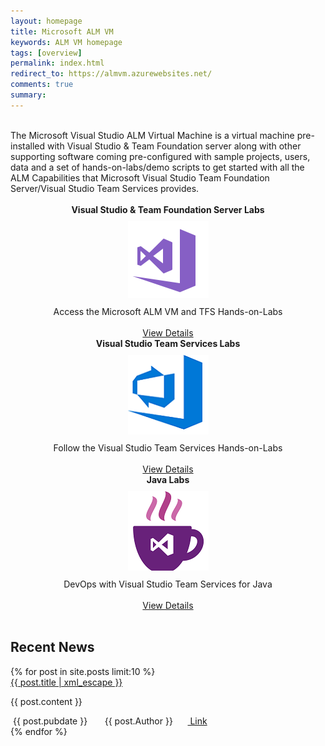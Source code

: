 ```yaml
---
layout: homepage
title: Microsoft ALM VM
keywords: ALM VM homepage
tags: [overview]
permalink: index.html
redirect_to: https://almvm.azurewebsites.net/
comments: true
summary: 
---
```

        
 <!--<img src="http://vsalmvm.azurewebsites.net/wp-content/uploads/2015/09/ALM-VM-banner-0915.png" width="760" height="177" />-->

<br>
<span class="introText">
The Microsoft Visual Studio ALM Virtual Machine is a virtual machine pre-installed with Visual Studio & Team Foundation server along with other supporting software coming pre-configured with sample projects, users, data and a set of hands-on-labs/demo scripts to get started with all the ALM Capabilities that Microsoft Visual Studio Team Foundation Server/Visual Studio Team Services provides. 
</span>
<br />
<br />
 
<div class="row">
    <div class="lab-item col-md-4" align="center">
          <span class="headnews"> <b> Visual Studio & Team Foundation Server Labs</b></span><br />
             <a href="labs/tfs"><img style="margin: 10px;" src="images/vside.png"/></a><br />
           <span class="mainPageText"> Access the Microsoft ALM VM and TFS Hands-on-Labs</span><br /><br />
           <a href="labs/tfs" class="c-glyph"><span class="lab-details">View Details</span></a>
    </div>
    <div class="lab-item col-md-4" align="center">
         <span class="headnews"> <b> Visual Studio Team Services Labs</b></span><br />
        <a href="labs/vsts"><img style="margin: 10px;" src="images/vstslogo.png"/></a><br />
       <span class="mainPageText"> Follow the Visual Studio Team Services Hands-on-Labs</span><br /><br />
       <a href="labs/vsts" class="c-glyph"><span class="lab-details">View Details</span></a>
    </div>
     <div class="lab-item col-md-4" align="center">
         <span class="headnews"> <b> Java Labs</b></span><br />
        <a href="labs/java"><img style="margin: 10px;" src="images/java.png"/></a><br />
       <span class="mainPageText"> DevOps with Visual Studio Team Services for Java</span><br /><br />
       <a href="labs/java" class="c-glyph"><span class="lab-details">View Details</span></a>
    </div>
</div>
 <div class="clear"></div>

<br />

<h2> Recent News </h2>
 {% for post in site.posts limit:10 %}
<div class="headline">

<span class="headnews">
<a href="{{ post.pageurl | prepend: site.baseurl| prepend: site.url }}">{{ post.title | xml_escape }}</a>
</span> 
<p>
{{ post.content }}
</p>
<div class="newsitem">
<span class="newsfooter">
<span class="glyphicon glyphicon-time"></span> &nbsp;{{ post.pubdate }}  &nbsp;&nbsp;&nbsp; <span class="glyphicon glyphicon-user"></span> &nbsp; {{ post.Author }}   &nbsp;&nbsp;&nbsp; <span class="glyphicon glyphicon-link"></span>&nbsp;<a href="{{ post.pageurl | prepend: site.baseurl| prepend: site.url }}">   Link</a>
</span>
</div>
</div>
{% endfor %}


 








